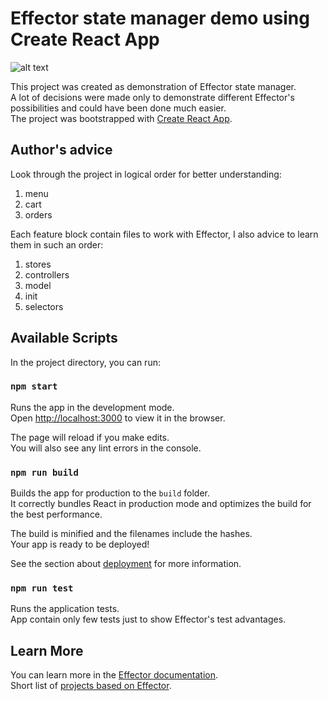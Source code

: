# Effector state manager demo using Create React App

![alt text](https://repository-images.githubusercontent.com/123197392/2cfb4000-1310-11eb-8f8b-316a18c2ce65)

This project was created as demonstration of Effector state manager.\
A lot of decisions were made only to demonstrate different Effector's possibilities and could have been done much easier.\
The project was bootstrapped with [Create React App](https://github.com/facebook/create-react-app).

## Author's advice
Look through the project in logical order for better understanding:
<ol>
<li>menu</li>
<li>cart</li>
<li>orders</li>
</ol>
Each feature block contain files to work with Effector, I also advice to learn them in such an order:  
<ol>
<li>stores</li>
<li>controllers</li>
<li>model</li>
<li>init</li>
<li>selectors</li>
</ol>

## Available Scripts

In the project directory, you can run:

### `npm start`

Runs the app in the development mode.\
Open [http://localhost:3000](http://localhost:3000) to view it in the browser.

The page will reload if you make edits.\
You will also see any lint errors in the console.

### `npm run build`

Builds the app for production to the `build` folder.\
It correctly bundles React in production mode and optimizes the build for the best performance.

The build is minified and the filenames include the hashes.\
Your app is ready to be deployed!

See the section about [deployment](https://facebook.github.io/create-react-app/docs/deployment) for more information.

### `npm run test`

Runs the application tests.\
App contain only few tests just to show Effector's test advantages.

## Learn More

You can learn more in the [Effector documentation](https://github.com/effector/effector). \
Short list of [projects based on Effector](https://github.com/effector/effector/issues/278).